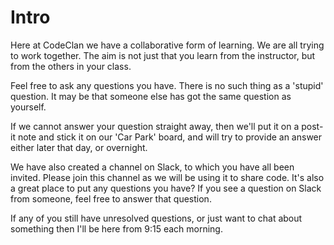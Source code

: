# Intro

Here at CodeClan we have a collaborative form of learning. We are all trying to work together. The aim is not just that you learn from the instructor, but from the others in your class.

Feel free to ask any questions you have. There is no such thing as a 'stupid' question. It may be that someone else has got the same question as yourself.

If we cannot answer your question straight away, then we'll put it on a post-it note and stick it on our 'Car Park' board, and will try to provide an answer either later that day, or overnight.

We have also created a channel on Slack, to which you have all been invited. Please join this channel as we will be using it to share code. It's also a great place to put any questions you have? If you see a question on Slack from someone, feel free to answer that question.

If any of you still have unresolved questions, or just want to chat about something then I'll be here from 9:15 each morning.